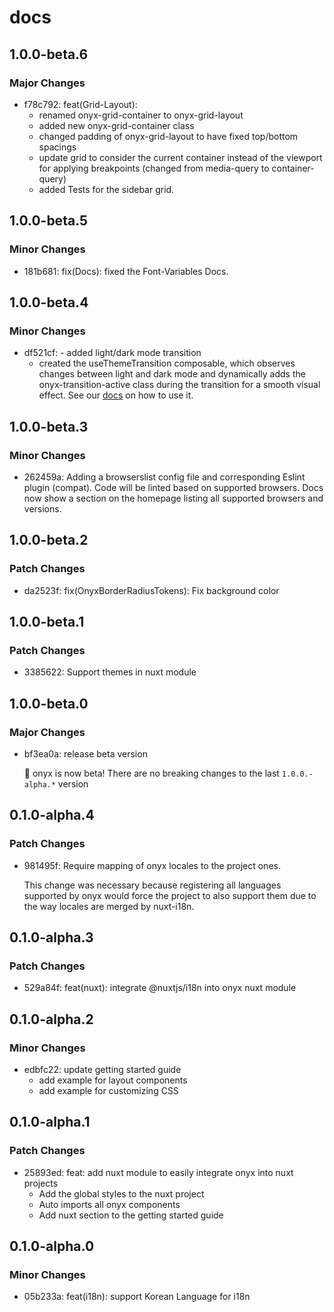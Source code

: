 # docs

## 1.0.0-beta.6

### Major Changes

- f78c792: feat(Grid-Layout):
  - renamed onyx-grid-container to onyx-grid-layout
  - added new onyx-grid-container class
  - changed padding of onyx-grid-layout to have fixed top/bottom spacings
  - update grid to consider the current container instead of the viewport for applying breakpoints (changed from media-query to container-query)
  - added Tests for the sidebar grid.

## 1.0.0-beta.5

### Minor Changes

- 181b681: fix(Docs): fixed the Font-Variables Docs.

## 1.0.0-beta.4

### Minor Changes

- df521cf: - added light/dark mode transition
  - created the useThemeTransition composable, which observes changes between light and dark mode and dynamically adds the onyx-transition-active class during the transition for a smooth visual effect. See our [docs](https://onyx.schwarz/development/typography.html) on how to use it.

## 1.0.0-beta.3

### Minor Changes

- 262459a: Adding a browserslist config file and corresponding Eslint plugin (compat). Code will be linted based on supported browsers. Docs now show a section on the homepage listing all supported browsers and versions.

## 1.0.0-beta.2

### Patch Changes

- da2523f: fix(OnyxBorderRadiusTokens): Fix background color

## 1.0.0-beta.1

### Patch Changes

- 3385622: Support themes in nuxt module

## 1.0.0-beta.0

### Major Changes

- bf3ea0a: release beta version

  🎉 onyx is now beta! There are no breaking changes to the last `1.0.0.-alpha.*` version

## 0.1.0-alpha.4

### Patch Changes

- 981495f: Require mapping of onyx locales to the project ones.

  This change was necessary because registering all languages supported by onyx would force the project to also support them due to the way locales are merged by nuxt-i18n.

## 0.1.0-alpha.3

### Patch Changes

- 529a84f: feat(nuxt): integrate @nuxtjs/i18n into onyx nuxt module

## 0.1.0-alpha.2

### Minor Changes

- edbfc22: update getting started guide
  - add example for layout components
  - add example for customizing CSS

## 0.1.0-alpha.1

### Patch Changes

- 25893ed: feat: add nuxt module to easily integrate onyx into nuxt projects
  - Add the global styles to the nuxt project
  - Auto imports all onyx components
  - Add nuxt section to the getting started guide

## 0.1.0-alpha.0

### Minor Changes

- 05b233a: feat(i18n): support Korean Language for i18n
